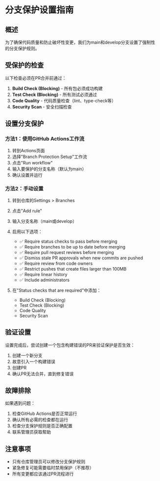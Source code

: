# 分支保护设置指南

## 概述

为了确保代码质量和防止破坏性变更，我们为main和develop分支设置了强制性的分支保护规则。

## 受保护的检查

以下检查必须在PR合并前通过：

1. **Build Check (Blocking)** - 所有包必须成功构建
2. **Test Check (Blocking)** - 所有测试必须通过
3. **Code Quality** - 代码质量检查（lint、type-check等）
4. **Security Scan** - 安全扫描检查

## 设置分支保护

### 方法1：使用GitHub Actions工作流

1. 转到Actions页面
2. 选择"Branch Protection Setup"工作流
3. 点击"Run workflow"
4. 输入要保护的分支名称（默认为main）
5. 确认设置并运行

### 方法2：手动设置

1. 转到仓库的Settings > Branches
2. 点击"Add rule"
3. 输入分支名称（main或develop）
4. 启用以下选项：
   - ✅ Require status checks to pass before merging
   - ✅ Require branches to be up to date before merging
   - ✅ Require pull request reviews before merging
   - ✅ Dismiss stale PR approvals when new commits are pushed
   - ✅ Require review from code owners
   - ✅ Restrict pushes that create files larger than 100MB
   - ✅ Require linear history
   - ✅ Include administrators

5. 在"Status checks that are required"中添加：
   - Build Check (Blocking)
   - Test Check (Blocking)
   - Code Quality
   - Security Scan

## 验证设置

设置完成后，尝试创建一个包含构建错误的PR来验证保护是否生效：

1. 创建一个新分支
2. 故意引入一个构建错误
3. 创建PR
4. 确认PR无法合并，直到修复错误

## 故障排除

如果遇到问题：

1. 检查GitHub Actions是否正常运行
2. 确认所有必需的检查都在运行
3. 检查分支保护规则是否正确配置
4. 联系管理员获取帮助

## 注意事项

- 只有仓库管理员可以修改分支保护规则
- 紧急修复可能需要临时禁用保护（不推荐）
- 所有变更都应该通过PR流程进行
